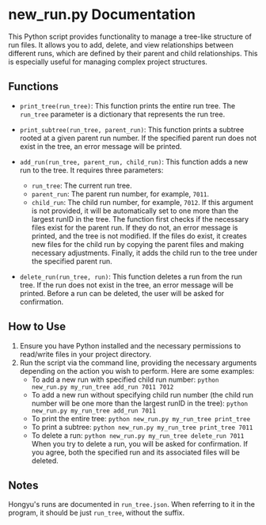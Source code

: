 # new_run.py Documentation

This Python script provides functionality to manage a tree-like structure of run files. It allows you to add, delete, and view relationships between different runs, which are defined by their parent and child relationships. This is especially useful for managing complex project structures.

## Functions

- `print_tree(run_tree)`: This function prints the entire run tree. The `run_tree` parameter is a dictionary that represents the run tree.

- `print_subtree(run_tree, parent_run)`: This function prints a subtree rooted at a given parent run number. If the specified parent run does not exist in the tree, an error message will be printed.

- `add_run(run_tree, parent_run, child_run)`: This function adds a new run to the tree. It requires three parameters:
    - `run_tree`: The current run tree.
    - `parent_run`: The parent run number, for example, `7011`.
    - `child_run`: The child run number, for example, `7012`. If this argument is not provided, it will be automatically set to one more than the largest runID in the tree.
    The function first checks if the necessary files exist for the parent run. If they do not, an error message is printed, and the tree is not modified. If the files do exist, it creates new files for the child run by copying the parent files and making necessary adjustments. Finally, it adds the child run to the tree under the specified parent run.

- `delete_run(run_tree, run)`: This function deletes a run from the run tree. If the run does not exist in the tree, an error message will be printed. Before a run can be deleted, the user will be asked for confirmation.

## How to Use

1. Ensure you have Python installed and the necessary permissions to read/write files in your project directory.
2. Run the script via the command line, providing the necessary arguments depending on the action you wish to perform. Here are some examples:
    - To add a new run with specified child run number: `python new_run.py my_run_tree add_run 7011 7012`
    - To add a new run without specifying child run number (the child run number will be one more than the largest runID in the tree): `python new_run.py my_run_tree add_run 7011`
    - To print the entire tree: `python new_run.py my_run_tree print_tree`
    - To print a subtree: `python new_run.py my_run_tree print_tree 7011`
    - To delete a run: `python new_run.py my_run_tree delete_run 7011`
    When you try to delete a run, you will be asked for confirmation. If you agree, both the specified run and its associated files will be deleted.


## Notes

Hongyu's runs are documented in `run_tree.json`. When referring to it in the program, it should be just `run_tree`, without the suffix.